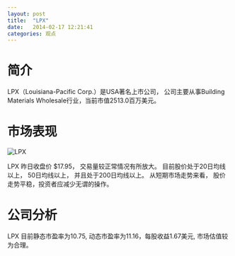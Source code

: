 ```yaml
---
layout: post
title:  "LPX"
date:   2014-02-17 12:21:41
categories: 观点
---
```


# 简介
LPX（Louisiana-Pacific Corp.）是USA著名上市公司，
公司主要从事Building Materials Wholesale行业，当前市值2513.0百万美元。

# 市场表现

![LPX](http://finviz.com/chart.ashx?t=LPX&ty=c&ta=1&p=d&s=l)

LPX 昨日收盘价 $17.95，
交易量较正常情况有所放大。
目前股价处于20日均线以上，
50日均线以上，
并且处于200日均线以上。
从短期市场走势来看，
股价走势平稳，投资者应减少无谓的操作。

# 公司分析
LPX 目前静态市盈率为10.75, 动态市盈率为11.16，每股收益1.67美元,
市场估值较为合理。
